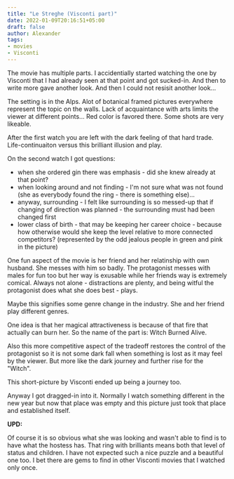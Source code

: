 ```yaml
---
title: "Le Streghe (Visconti part)"
date: 2022-01-09T20:16:51+05:00
draft: false
author: Alexander
tags:
- movies
- Visconti
---
```


The movie has multiple parts.
I accidentially started watching the one by Visconti that I had already seen at that point and got sucked-in.
And then to write more gave another look.
And then I could not resisit another look...

The setting is in the Alps.
Alot of botanical framed pictures everywhere represent the topic on the walls.
Lack of acquaintance with arts limits the viewer at different points...
Red color is favored there.
Some shots are very likeable.

After the first watch you are left with the dark feeling of that hard trade.
Life-continuaiton versus this brilliant illusion and play.

On the second watch I got questions:
- when she ordered gin there was emphasis - did she knew already at that point?
- when looking around and not finding - I'm not sure what was not found (she as everybody found the ring - there is something else)...
- anyway, surrounding - I felt like surrounding is so messed-up that if changing of direction was planned - the surrounding must had been changed first
- lower class of birth - that may be keeping her career choice - because how otherwise would she keep the level relative to more connected competitors? (represented by the odd jealous people in green and pink in the picture)

One fun aspect of the movie is her friend and her relatinship with own husband.
She messes with him so badly.
The protagonist messes with males for fun too but her way is exusable while her friends way is extremely comical.
Always not alone - distractions are plenty, and being witful the protagonist does what she does best - plays.

Maybe this signifies some genre change in the industry.
She and her friend play different genres.

One idea is that her magical attractiveness is because of that fire that actually can burn her.
So the name of the part is: Witch Burned Alive.

Also this more competitive aspect of the tradeoff restores the control of the protagonist so it is not some dark fall when something is lost as it may feel by the viewer.
But more like the dark journey and further rise for the "Witch".

This short-picture by Visconti ended up being a journey too.

Anyway I got dragged-in into it.
Normally I watch something different in the new year but now that place was empty and this picture just took that place and established itself.

**UPD:**

Of course it is so obvious what she was looking and wasn't able to find is to have what the hostess has.
That ring with brilliants means both that level of status and children.
I have not expected such a nice puzzle and a beautiful one too.
I bet there are gems to find in other Visconti movies that I watched only once.
